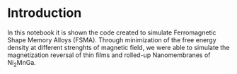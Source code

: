 # **Introduction**

In this notebook it is shown the code created to simulate Ferromagnetic Shape Memory Alloys (FSMA).
Through minimization of the free energy density at different strenghts of magnetic field, we were able to simulate the magnetization reversal of thin films and rolled-up Nanomembranes of Ni$_2$MnGa.

